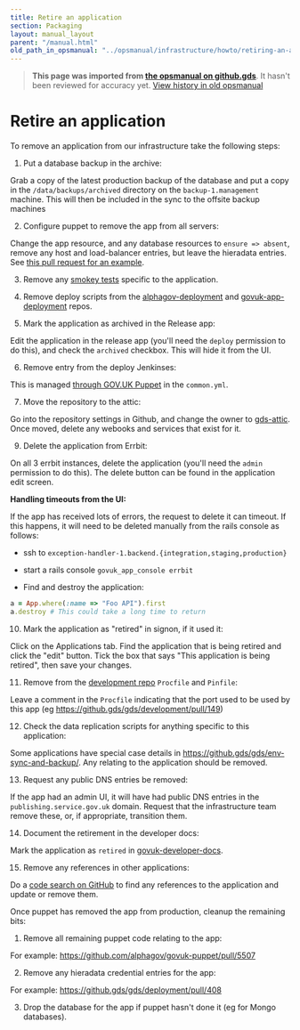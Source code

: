 ```yaml
---
title: Retire an application
section: Packaging
layout: manual_layout
parent: "/manual.html"
old_path_in_opsmanual: "../opsmanual/infrastructure/howto/retiring-an-application.md"
---
```


> **This page was imported from [the opsmanual on github.gds](https://github.gds/gds/opsmanual)**.
It hasn't been reviewed for accuracy yet.
[View history in old opsmanual](https://github.gds/gds/opsmanual/tree/master/infrastructure/howto/retiring-an-application.md)


# Retire an application

To remove an application from our infrastructure take the following
steps:

1. Put a database backup in the archive:

Grab a copy of the latest production backup of the database and put a copy in
the `/data/backups/archived` directory on the `backup-1.management` machine.
This will then be included in the sync to the offsite backup machines

2. Configure puppet to remove the app from all servers:

Change the app resource, and any database resources to `ensure => absent`,
remove any host and load-balancer entries, but leave the hieradata entries.
See [this pull request for an example][example-puppet].

[example-puppet]: https://github.com/alphagov/govuk-puppet/pull/5496

3. Remove any [smokey tests][smokey] specific to the application.

[smokey]: https://github.com/alphagov/smokey

4. Remove deploy scripts from the [alphagov-deployment][alphagov-deployment] and
[govuk-app-deployment][govuk-app-deployment] repos.

[alphagov-deployment]: https://github.gds/gds/alphagov-deployment
[govuk-app-deployment]: https://github.com/alphagov/govuk-app-deployment

5. Mark the application as archived in the Release app:

Edit the application in the release app (you'll need the `deploy`
permission to do this), and check the `archived` checkbox. This will
hide it from the UI.

6. Remove entry from the deploy Jenkinses:

This is managed [through GOV.UK Puppet][common] in the `common.yml`.

[common]: https://github.com/alphagov/govuk-puppet/blob/master/hieradata/common.yaml

7. Move the repository to the attic:

Go into the repository settings in Github, and change the owner to
[gds-attic][gds-attic]. Once moved, delete any webooks and services that exist
for it.

[gds-attic]: https://github.com/gds-attic

9. Delete the application from Errbit:

On all 3 errbit instances, delete the application (you'll need the `admin`
permission to do this). The delete button can be found in the application
edit screen.

**Handling timeouts from the UI:**

If the app has received lots of errors, the request to delete it can
timeout. If this happens, it will need to be deleted manually from the
rails console as follows:

- ssh to `exception-handler-1.backend.{integration,staging,production}`
- start a rails console `govuk_app_console errbit`

- Find and destroy the application:

```ruby
a = App.where(:name => "Foo API").first
a.destroy # This could take a long time to return
```

10. Mark the application as "retired" in signon, if it used it:

Click on the Applications tab. Find the application that is being
retired and click the "edit" button. Tick the box that says "This
application is being retired", then save your changes.

11. Remove from the [development repo][development] `Procfile` and `Pinfile`:

Leave a comment in the `Procfile` indicating that the port used to be
used by this app (eg <https://github.gds/gds/development/pull/149>)

[development]: https://github.gds/gds/development

12. Check the data replication scripts for anything specific to this application:

Some applications have special case details in
<https://github.gds/gds/env-sync-and-backup/>. Any relating to the
application should be removed.

13. Request any public DNS entries be removed:

If the app had an admin UI, it will have had public DNS entries in the
`publishing.service.gov.uk` domain. Request that the infrastructure
team remove these, or, if appropriate, transition them.

14. Document the retirement in the developer docs:

Mark the application as `retired` in [govuk-developer-docs][dev-docs].

[dev-docs]: https://github.com/alphagov/govuk-developer-docs

15. Remove any references in other applications:

Do a [code search on GitHub][search] to find any references to the application
and update or remove them.

[search]: https://github.com/search?q=org%3Aalphagov+panopticon&type=Code

Once puppet has removed the app from production, cleanup the remaining
bits:

1. Remove all remaining puppet code relating to the app:

For example: https://github.com/alphagov/govuk-puppet/pull/5507

2. Remove any hieradata credential entries for the app:

For example: https://github.gds/gds/deployment/pull/408

3. Drop the database for the app if puppet hasn't done it (eg for Mongo databases).

